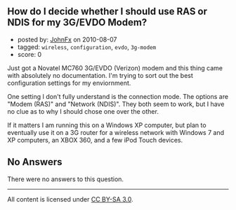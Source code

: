## How do I decide whether I should use RAS or NDIS for my 3G/EVDO Modem?

- posted by: [JohnFx](https://stackexchange.com/users/-1/55-johnfx) on 2010-08-07
- tagged: `wireless`, `configuration`, `evdo`, `3g-modem`
- score: 0

<p>Just got a Novatel MC760 3G/EVDO (Verizon) modem and this thing came with absolutely no documentation. I'm trying to sort out the best configuration settings for my enviornment.</p>

<p>One setting I don't fully understand is the connection mode. The options are "Modem (RAS)" and "Network (NDIS)". They both seem to work, but I have no clue as to why I should chose one over the other.</p>

<p>If it matters I am running this on a Windows XP computer, but plan to eventually use it on a 3G router for a wireless network with Windows 7 and XP computers, an XBOX 360, and a few iPod Touch devices.</p>


## No Answers

There were no answers to this question.


---

All content is licensed under [CC BY-SA 3.0](https://creativecommons.org/licenses/by-sa/3.0/).
